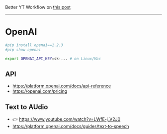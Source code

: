 Better YT Workflow on [this post](https://jalcocert.github.io/JAlcocerT/my-youtube-ai-workflow/)

---

# OpenAI

```sh
#pip install openai==1.2.3
#pip show openai
```

```sh
export OPENAI_API_KEY=sk-... # on Linux/Mac
```

## API

* <https://platform.openai.com/docs/api-reference>
* <https://openai.com/pricing>

## Text to AUdio

* 👉 <https://www.youtube.com/watch?v=LWfE-j_V2J0>
* <https://platform.openai.com/docs/guides/text-to-speech>

